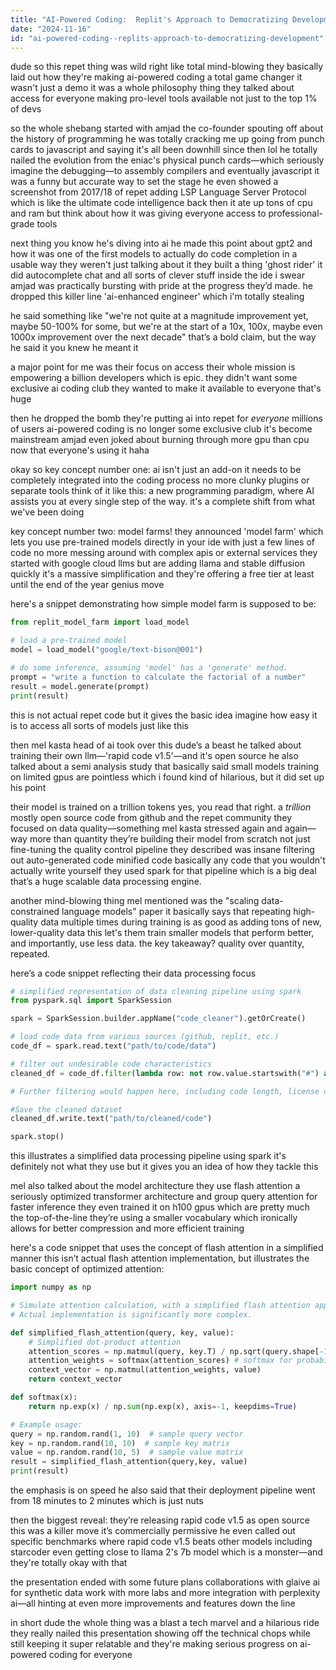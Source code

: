 ```yaml
---
title: "AI-Powered Coding:  Replit's Approach to Democratizing Development"
date: "2024-11-16"
id: "ai-powered-coding--replits-approach-to-democratizing-development"
---
```


dude so this repet thing was wild right  like total mind-blowing  they basically laid out how they're making ai-powered coding a total game changer  it wasn't just a demo it was a whole philosophy thing  they talked about access for everyone making pro-level tools available not just to the top 1% of devs


so the whole shebang started with amjad the co-founder spouting off about the history of programming  he was totally cracking me up going from punch cards to javascript and saying it's all been downhill since then lol  he totally nailed the evolution  from the eniac's physical punch cards—which seriously imagine the debugging—to assembly compilers and eventually javascript  it was a funny but accurate way to set the stage  he even showed a screenshot from 2017/18  of repet adding LSP Language Server Protocol which is like the ultimate code intelligence  back then it ate up tons of cpu and ram  but think about how it was  giving everyone access to professional-grade tools


next thing you know he's diving into ai  he made this point about gpt2 and how it was one of the first models to actually do code completion in a usable way  they weren't just talking about it  they built a thing  'ghost rider'  it did autocomplete chat and all sorts of clever stuff inside the ide  i swear amjad was practically bursting with pride at the progress they’d made.  he dropped this killer line 'ai-enhanced engineer' which i'm totally stealing


he said something like "we're not quite at a magnitude improvement yet, maybe 50-100% for some, but we're at the start of a 10x, 100x, maybe even 1000x improvement over the next decade"  that’s a bold claim, but the way he said it you knew he meant it


a major point for me was their focus on access   their whole mission is empowering a billion developers which is epic. they didn't want some exclusive ai coding club they wanted to make it available to everyone  that's huge


then he dropped the bomb  they're putting ai into repet for *everyone*  millions of users  ai-powered coding is no longer some exclusive club  it's become mainstream  amjad even joked about burning through more gpu than cpu now that everyone's using it haha


okay so key concept number one:  ai isn't just an add-on  it needs to be completely integrated into the coding process   no more clunky plugins or separate tools  think of it like this:  a new programming paradigm,  where AI assists you at every single step of the way.   it's a complete shift from what we've been doing


key concept number two:  model farms!  they announced 'model farm' which lets you use pre-trained models directly in your ide with just a few lines of code   no more messing around with complex apis or external services  they started with google cloud llms but are adding llama and stable diffusion quickly   it's a massive simplification  and they're offering a free tier at least until the end of the year  genius move


here's a snippet demonstrating how simple model farm is supposed to be:

```python
from replit_model_farm import load_model

# load a pre-trained model
model = load_model("google/text-bison@001")

# do some inference, assuming 'model' has a 'generate' method.
prompt = "write a function to calculate the factorial of a number"
result = model.generate(prompt)
print(result)

```

this is not actual repet code but it gives the basic idea  imagine how easy it is to access all sorts of models just like this



then mel kasta  head of ai  took over  this dude’s a beast  he talked about training their own llm—'rapid code v1.5'—and it's open source  he also talked about a semi analysis study that basically said small models training on limited gpus are pointless which i found kind of hilarious,  but it did set up his point


their model is trained on a trillion tokens  yes, you read that right.  a *trillion*   mostly open source code from github and the repet community   they focused on data quality—something mel kasta stressed again and again— way more than quantity they’re building their model from scratch not just fine-tuning  the quality control pipeline they described was insane  filtering out auto-generated code minified code basically any code that you wouldn't actually write yourself  they used spark for that pipeline which is a big deal  that’s a huge scalable data processing engine.


another mind-blowing thing mel mentioned was the "scaling data-constrained language models" paper  it basically says that repeating high-quality data multiple times during training is as good as adding tons of new, lower-quality data this let's them train smaller models that perform better, and importantly, use less data. the key takeaway? quality over quantity, repeated.


here’s a code snippet reflecting their data processing focus


```python
# simplified representation of data cleaning pipeline using spark
from pyspark.sql import SparkSession

spark = SparkSession.builder.appName("code_cleaner").getOrCreate()

# load code data from various sources (github, replit, etc.)
code_df = spark.read.text("path/to/code/data")

# filter out undesirable code characteristics
cleaned_df = code_df.filter(lambda row: not row.value.startswith("#") and "eval" not in row.value and "import os" not in row.value)

# Further filtering would happen here, including code length, license checks, toxicity checks

#Save the cleaned dataset
cleaned_df.write.text("path/to/cleaned/code")

spark.stop()
```

this illustrates a simplified data processing pipeline using spark  it's definitely not what they use but it gives you an idea of how they tackle this


mel also talked about the model architecture  they use flash attention  a seriously optimized transformer architecture  and group query attention for faster inference  they even trained it on h100 gpus which are pretty much the top-of-the-line  they’re using a smaller vocabulary which ironically allows for better compression and more efficient training  


here's a code snippet that uses the concept of flash attention in a simplified manner  this isn’t actual flash attention implementation, but illustrates the basic concept of optimized attention:


```python
import numpy as np

# Simulate attention calculation, with a simplified flash attention approach.
# Actual implementation is significantly more complex.

def simplified_flash_attention(query, key, value):
    # Simplified dot-product attention
    attention_scores = np.matmul(query, key.T) / np.sqrt(query.shape[-1]) # scaling improves stability.
    attention_weights = softmax(attention_scores) # softmax for probability distribution
    context_vector = np.matmul(attention_weights, value)
    return context_vector

def softmax(x):
    return np.exp(x) / np.sum(np.exp(x), axis=-1, keepdims=True)

# Example usage:
query = np.random.rand(1, 10)  # sample query vector
key = np.random.rand(10, 10)  # sample key matrix
value = np.random.rand(10, 5)  # sample value matrix
result = simplified_flash_attention(query,key, value)
print(result)
```

the emphasis is on speed   he also said that their deployment pipeline went from 18 minutes to 2 minutes  which is just nuts


then  the biggest reveal:  they’re releasing rapid code v1.5 as open source  this was a killer move  it’s commercially permissive   he even called out specific benchmarks where rapid code v1.5  beats other models including starcoder even getting close to llama 2's 7b model which is a monster—and they're totally okay with that


the presentation ended with some future plans  collaborations with glaive ai for synthetic data  work with more labs  and more integration with perplexity ai—all hinting at even more improvements and features down the line


in short dude the whole thing was a blast  a tech marvel  and a hilarious ride  they really nailed this presentation  showing off the technical chops while still keeping it super relatable  and they're making serious progress on ai-powered coding  for everyone
